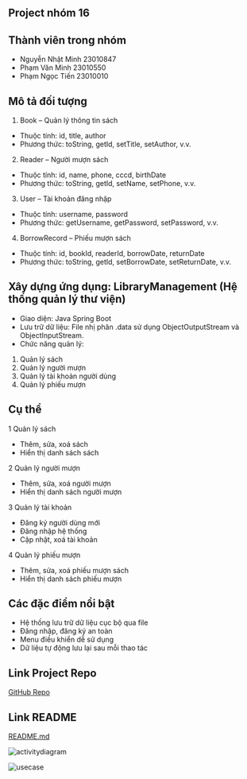 ## Project nhóm 16

## Thành viên trong  nhóm
- Nguyễn Nhật Minh 23010847 
- Phạm Văn Minh 23010550 
- Phạm Ngọc Tiến 23010010

## Mô tả đối tượng
1. Book – Quản lý thông tin sách
- Thuộc tính: id, title, author
- Phương thức: toString, getId, setTitle, setAuthor, v.v.
2. Reader – Người mượn sách
- Thuộc tính: id, name, phone, cccd, birthDate
- Phương thức: toString, getId, setName, setPhone, v.v.
3. User – Tài khoản đăng nhập
- Thuộc tính: username, password
- Phương thức: getUsername, getPassword, setPassword, v.v.
4. BorrowRecord – Phiếu mượn sách
- Thuộc tính: id, bookId, readerId, borrowDate, returnDate
- Phương thức: toString, getId, setBorrowDate, setReturnDate, v.v.

## Xây dựng ứng dụng: LibraryManagement (Hệ thống quản lý thư viện)

- Giao diện: Java Spring Boot
- Lưu trữ dữ liệu: File nhị phân .data sử dụng ObjectOutputStream và ObjectInputStream.
- Chức năng quản lý:
1. Quản lý sách
2. Quản lý người mượn
3. Quản lý tài khoản người dùng
4. Quản lý phiếu mượn
## Cụ thể
1 Quản lý sách
+ Thêm, sửa, xoá sách
+ Hiển thị danh sách sách
  
2 Quản lý người mượn
+ Thêm, sửa, xoá người mượn
+ Hiển thị danh sách người mượn
  
3 Quản lý tài khoản
+ Đăng ký người dùng mới
+ Đăng nhập hệ thống
+ Cập nhật, xoá tài khoản
  
4 Quản lý phiếu mượn
+ Thêm, sửa, xoá phiếu mượn sách
+ Hiển thị danh sách phiếu mượn

## Các đặc điểm nổi bật
- Hệ thống lưu trữ dữ liệu cục bộ qua file
- Đăng nhập, đăng ký an toàn
- Menu điều khiển dễ sử dụng
- Dữ liệu tự động lưu lại sau mỗi thao tác

## Link Project Repo
[GitHub Repo](https://github.com/nguxnnminh/OOP_N01_Term3_2025_K17_Group16)

## Link README
[README.md](https://github.com/nguxnnminh/OOP_N01_Term3_2025_K17_Group16/edit/main/README.md)

![activitydiagram](https://github.com/user-attachments/assets/4a5eb344-b6cc-4f95-98fd-dfa8e37559dc)

![usecase](https://github.com/user-attachments/assets/fb57b19f-a93e-438b-a3d9-6b95259525ea)
